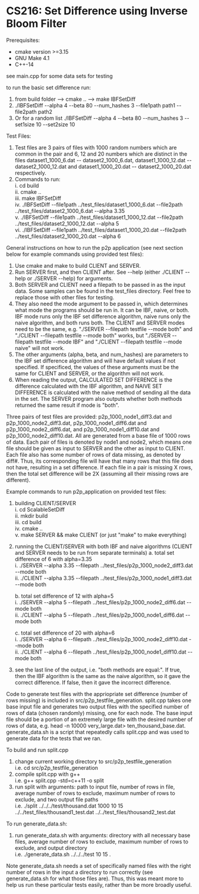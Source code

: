 # CS216: Set Difference using Inverse Bloom Filter

Prerequisites:
- cmake version >=3.15
- GNU Make 4.1
- C++-14

see main.cpp for some data sets for testing

to run the basic set difference run:
1. from build folder --> cmake .. --> make IBFSetDiff
2. ./IBFSetDiff --alpha 4 --beta 80 --num_hashes 3 --file1path path1 --file2path path2
3. Or for a random list ./IBFSetDiff --alpha 4 --beta 80 --num_hashes 3 --set1size 10 --set2size 10

Test Files:

1. Test files are 3 pairs of files with 1000 random numbers which are common in the pair and 6, 12 and 20 numbers which are distinct in the files dataset1_1000_6.dat -- dataset2_1000_6.dat, dataset1_1000_12.dat -- dataset2_1000_12.dat and dataset1_1000_20.dat -- dataset2_1000_20.dat respectively.
2. Commands to run:<br/>
	i. cd build<br/>
	ii. cmake ..<br/>
	iii. make IBFSetDiff<br/>
	iv. ./IBFSetDiff --file1path ../test_files/dataset1_1000_6.dat --file2path ../test_files/dataset2_1000_6.dat --alpha 3.35<br/>
	v. ./IBFSetDiff --file1path ../test_files/dataset1_1000_12.dat --file2path ../test_files/dataset2_1000_12.dat --alpha 5<br/>
	vi. ./IBFSetDiff --file1path ../test_files/dataset1_1000_20.dat --file2path ../test_files/dataset2_1000_20.dat --alpha 6<br/>

General instructions on how to run the p2p application (see next section below for example commands using provided test files):
1. Use cmake and make to build CLIENT and SERVER.
2. Run SERVER first, and then CLIENT after. See --help (either ./CLIENT --help or ./SERVER --help) for arguments.
3. Both SERVER and CLIENT need a filepath to be passed in as the input data.  Some samples can be found in the test_files directory. Feel free to replace those with other files for testing.
4. They also need the mode argument to be passed in, which determines what mode the programs should be run in. It can be IBF, naive, or both. IBF mode runs only the IBF set difference algorithm, naive runs only the naive algorithm, and both runs both. The CLIENT and SERVER modes need to be the same, e.g. "./SERVER --filepath testfile --mode both" and "./CLIENT --filepath testfile --mode both" works, but "./SERVER --filepath testfile --mode IBF" and "./CLIENT --filepath testfile --mode naive" will not work.
5. The other arguments (alpha, beta, and num_hashes) are parameters to the IBF set difference algorithm and will have default values if not specified. If specificed, the values of these arguments must be the same for CLIENT and SERVER, or the algorithm will not work.
6. When reading the output, CALCULATED SET DIFFERENCE is the difference calculated with the IBF algorithm, and NAIVE SET DIFFERENCE is calculated with the naive method of sending all the data in the set. The SERVER program also outputs whether both methods returned the same result if mode is "both".

Three pairs of test files are provided: p2p_1000_node1_diff3.dat and p2p_1000_node2_diff3.dat, p2p_1000_node1_diff6.dat and p2p_1000_node2_diff6.dat, and p2p_1000_node1_diff10.dat and p2p_1000_node2_diff10.dat. All are generated from a base file of 1000 rows of data. Each pair of files is denoted by node1 and node2, which means one file should be given as input to SERVER and the other as input to CLIENT. Each file also has some number of rows of data missing, as denoted by diff#. Thus, its corresponding file will have that many rows that this file does not have, resulting in a set difference. If each file in a pair is missing X rows, then the total set difference will be 2X (assuming all their missing rows are different).

Example commands to run p2p_application on provided test files:
1. building CLIENT/SERVER <br/>
    i. cd ScalableSetDiff <br/>
    ii. mkdir build<br/>
    iii. cd build<br/>
    iv. cmake ..<br/>
    v. make SERVER && make CLIENT (or just "make" to make everything)<br/>

2. running the CLIENT/SERVER with both IBF and naive algorithms (CLIENT and SERVER needs to be run from separate terminals)
    a. total set difference of 6 with alpha=3.35<br/>
        i. ./SERVER --alpha 3.35 --filepath ../test_files/p2p_1000_node2_diff3.dat --mode both<br/>
        ii. ./CLIENT --alpha 3.35 --filepath ../test_files/p2p_1000_node1_diff3.dat --mode both<br/>

    b. total set difference of 12 with alpha=5<br/>
        i. ./SERVER --alpha 5 --filepath ../test_files/p2p_1000_node2_diff6.dat --mode both<br/>
        ii. ./CLIENT --alpha 5 --filepath ../test_files/p2p_1000_node1_diff6.dat --mode both<br/>

    c. total set difference of 20 with alpha=6<br/>
        i. ./SERVER --alpha 6 --filepath ../test_files/p2p_1000_node2_diff10.dat --mode both<br/>
        ii. ./CLIENT --alpha 6 --filepath ../test_files/p2p_1000_node1_diff10.dat --mode both<br/>

3. see the last line of the output, i.e. "both methods are equal:". If true, then the IBF algorithm is the same as the naive algorithm, so it gave the correct difference. If false, then it gave the incorrect difference.


Code to generate test files with the appriopriate set difference (number of rows missing) is included in src/p2p_testfile_generation. split.cpp takes one base input file and generates two output files with the specified number of rows of data (chosen randomly) missing, one for each node. The base input file should be a portion of an extremely large file with the desired number of rows of data, e.g. head -n 10000 very_large.dat> ten_thousand_base.dat. generate_data.sh is a script that repeatedly calls split.cpp and was used to generate data for the tests that we ran.

To build and run split.cpp
1. change current working directory to src/p2p_testfile_generation <br/>
    i.e. cd src/p2p_testfile_generation <br/>
2. compile split.cpp with g++ <br/>
    i.e. g++ split.cpp -std=c++11 -o split <br/>
3. run split with arguments: path to input file, number of rows in file, average number of rows to exclude, maximum number of rows to exclude, and two output file paths <br/>
    i.e. ./split ../../../test/thousand.dat 1000 10 15 ../../test_files/thousand1_test.dat ../../test_files/thousand2_test.dat <br/>

To run generate_data.sh:
1. run generate_data.sh with arguments: directory with all necessary base files, average number of rows to exclude, maximum number of rows to exclude, and output directory <br/>
    i.e. ./generate_data.sh ../../../test 10 15 .

Note generate_data.sh needs a set of specifically named files with the right number of rows in the input a directory to run correctly (see generate_data.sh for what those files are). Thus, this was meant more to help us run these particular tests easily, rather than be more broadly useful.

